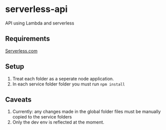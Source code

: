 # serverless-api
API using Lambda and serverless

## Requirements

[Serverless.com](http://serveless.com)

## Setup

1. Treat each folder as a seperate node application.
2. In each service folder folder you must run `npm install`

## Caveats
1. Currently: any changes made in the global folder files must be manually copied to the service folders
2. Only the dev env is reflected at the moment.